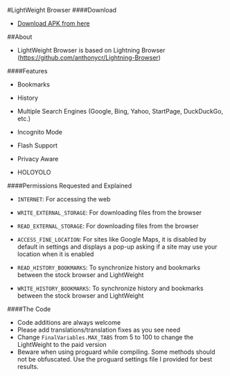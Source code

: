 #LightWeight Browser
####Download
* [Download APK from here](https://github.com/Dark98/LightWeight-Browser/blob/master/out/production/LightWeight-Browser/LightWeight-Browser.apk)

##About
* LightWeight Browser is based on Lightning Browser (https://github.com/anthonycr/Lightning-Browser)

####Features
* Bookmarks

* History

* Multiple Search Engines (Google, Bing, Yahoo, StartPage, DuckDuckGo, etc.)

* Incognito Mode

* Flash Support

* Privacy Aware

* HOLOYOLO

####Permissions Requested and Explained

* ````INTERNET````: For accessing the web

* ````WRITE_EXTERNAL_STORAGE````: For downloading files from the browser

* ````READ_EXTERNAL_STORAGE````: For downloading files from the browser

* ````ACCESS_FINE_LOCATION````: For sites like Google Maps, it is disabled by default in settings and displays a pop-up asking if a site may use your location when it is enabled

* ````READ_HISTORY_BOOKMARKS````: To synchronize history and bookmarks between the stock browser and LightWeight

* ````WRITE_HISTORY_BOOKMARKS````: To synchronize history and bookmarks between the stock browser and LightWeight

####The Code
* Code additions are always welcome
* Please add translations/translation fixes as you see need
* Change ````FinalVariables.MAX_TABS```` from 5 to 100 to change the LightWeight to the paid version
* Beware when using proguard while compiling. Some methods should not be obfuscated. Use the proguard settings file I provided for best results.
